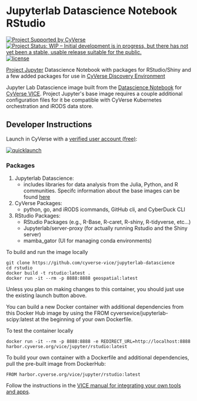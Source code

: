 # Jupyterlab Datascience Notebook RStudio

[![Project Supported by CyVerse](https://de.cyverse.org/Powered-By-CyVerse-blue.svg)](https://learning.cyverse.org/vice/about/) [![Project Status: WIP – Initial development is in progress, but there has not yet been a stable, usable release suitable for the public.](https://www.repostatus.org/badges/latest/active.svg)](https://www.repostatus.org/#active) [![license](https://img.shields.io/badge/license-BSD3-red.svg?style=flat-square)](https://opensource.org/licenses/BSD-3-Clause)

[Project Jupyter](https://jupyter.org/) Datascience Notebook with packages for RStudio/Shiny and a few added packages for use in [CyVerse Discovery Environment](https://de.cyverse.org/)

Jupyter Lab Datascience image built from the [Datascience Notebook](https://hub.docker.com/r/jupyter/datascience-notebook) for [CyVerse VICE](https://learning.cyverse.org/vice/about/). Project Jupyter's base image requires a couple additional configuration files for it be compatible with CyVerse Kubernetes orchestration and iRODS data store.

## Developer Instructions

Launch in CyVerse with a [verified user account (free)](https://user.cyverse.org):

[![quicklaunch](https://img.shields.io/badge/RStudio-latest-orange?style=plastic&logo=jupyter)](https://de.cyverse.org/apps/de/c2227314-1995-11ed-986c-008cfa5ae621)

### Packages

1. Jupyterlab Datascience:
    - includes libraries for data analysis from the Julia, Python, and R communities.
    Specifc information about the base images can be found [here](https://jupyter-docker-stacks.readthedocs.io/en/latest/using/selecting.html)
2. CyVerse Packages:
    - python, go, and iRODS icommands, GitHub cli, and CyberDuck CLI
3. RStudio Packages:
    - RStudio Packages (e.g., R-Base, R-caret, R-shiny, R-tidyverse, etc...)
    - Jupyterlab/server-proxy (for actually running Rstudio and the Shiny server)
    - mamba_gator (UI for managing conda environments)

To build and run the image locally

```
git clone https://github.com/cyverse-vice/jupyterlab-datascience
cd rstudio
docker build -t rstudio:latest .
docker run -it --rm -p 8888:8888 geospatial:latest
```

Unless you plan on making changes to this container, you should just use the existing launch button above.

You can build a new Docker container with additional dependencies from this Docker Hub image by using the FROM cyversevice/jupyterlab-scipy:latest at the beginning of your own Dockerfile.

To test the container locally

```
docker run -it --rm -p 8888:8888 -e REDIRECT_URL=http://localhost:8888 harbor.cyverse.org/vice/jupyter/rstudio:latest
```

To build your own container with a Dockerfile and additional dependencies, pull the pre-built image from DockerHub:

```
FROM harbor.cyverse.org/vice/jupyter/rstudio:latest
```

Follow the instructions in the [VICE manual for integrating your own tools and apps](https://learning.cyverse.org/vice/extend_apps/#building-an-app-for-your-tool).
